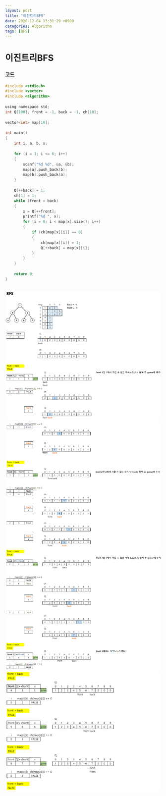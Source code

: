 ```yaml
---
layout: post
title: "이진트리BFS"
date: 2020-12-04 13:31:29 +0900
categories: Algorithm
tags: [BFS]
---
```


# 이진트리BFS

### 코드

```c
#include <stdio.h>
#include <vector>
#include <algorithm>

using namespace std;
int Q[100], front = -1, back = -1, ch[10];

vector<int> map[10];

int main()
{
    int i, a, b, x;

    for (i = 1; i <= 6; i++)
    {
        scanf("%d %d", &a, &b);
        map[a].push_back(b);
        map[b].push_back(a);
    }

    Q[++back] = 1;
    ch[1] = 1;
    while (front < back)
    {
        x = Q[++front];
        printf("%d ", x);
        for (i = 0; i < map[x].size(); i++)
        {
            if (ch[map[x][i]] == 0)
            {
                ch[map[x][i]] = 1;
                Q[++back] = map[x][i];
            }
        }
    }

    return 0;
}
```

<br/>
<img src="/assets/images/69-1.png" style="zoom:82%;"  />
<img src="/assets/images/69-2.png" style="zoom:82%;"  />
<img src="/assets/images/69-3.png" style="zoom:82%;"  />
<img src="/assets/images/69-4.png" style="zoom:82%;"  />
<br/>
